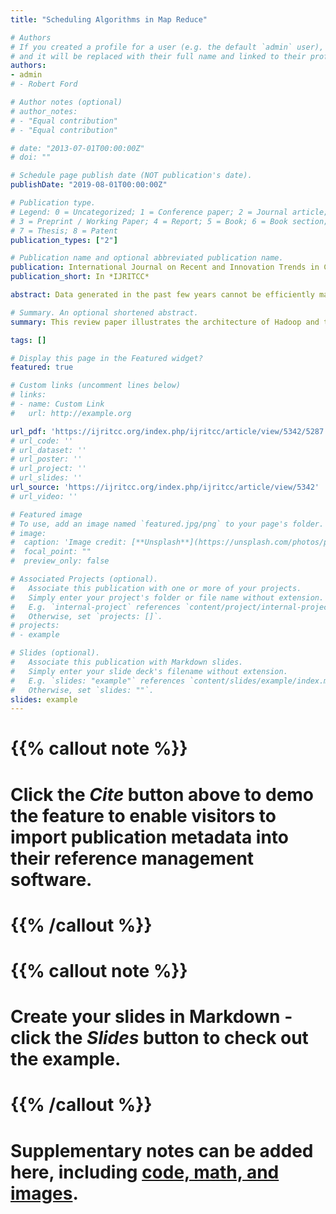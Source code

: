 ```yaml
---
title: "Scheduling Algorithms in Map Reduce"

# Authors
# If you created a profile for a user (e.g. the default `admin` user), write the username (folder name) here 
# and it will be replaced with their full name and linked to their profile.
authors:
- admin
# - Robert Ford

# Author notes (optional)
# author_notes:
# - "Equal contribution"
# - "Equal contribution"

# date: "2013-07-01T00:00:00Z"
# doi: ""

# Schedule page publish date (NOT publication's date).
publishDate: "2019-08-01T00:00:00Z"

# Publication type.
# Legend: 0 = Uncategorized; 1 = Conference paper; 2 = Journal article;
# 3 = Preprint / Working Paper; 4 = Report; 5 = Book; 6 = Book section;
# 7 = Thesis; 8 = Patent
publication_types: ["2"]

# Publication name and optional abbreviated publication name.
publication: International Journal on Recent and Innovation Trends in Computing and Communication
publication_short: In *IJRITCC*

abstract: Data generated in the past few years cannot be efficiently manipulated with the traditional way of storing techniques as it is a large-scale dataset, and it can be structured, semi-structured, or unstructured. To deal with this kind of enormous dataset Hadoop framework is used, which supports the processing of large dataset in a distributed computing environment. Hadoop uses a technique named as MapReduce for processing and generating a large dataset with a parallel distributed algorithm on a cluster. It automatically handles failures and data loss due to its fault-tolerance property. The scheduler is a pluggable component of the MapReduce framework. Hadoop MapReduce framework uses various scheduler as per the requirements of the task. FIFO (First In First Out) is a default algorithm used by Hadoop, in which the jobs are executed in the order of their arrival. This paper will discuss myriad of schedulers such as FIFO, Capacity Scheduler, LATE Scheduler, Fair Scheduler, Delay Scheduler, Deadline Constraint Scheduler, and Resource Aware Scheduler. Besides these schedulers, we also conducted study of comparison of schedulers like Round Robin, Weighted Round Robin, Self-adaptive Reduce Scheduling (SARS), Self-adaptive MapReduce Scheduling (SAMR), Dynamic Priority Scheduling, Learning Scheduling, Classification & Optimization-based Scheduler (COSHH), Network-Aware, Match-matching, and Energy-Aware Scheduler. Hopefully, this study will enhance the understanding of the specific schedulers and stimulate other developers and consumers to make accurate decisions for their specific research interests.

# Summary. An optional shortened abstract.
summary: This review paper illustrates the architecture of Hadoop and the map-reduce framework. It demonstrates the comparison of map-reduce schedulers and their pros and cons. 

tags: []

# Display this page in the Featured widget?
featured: true

# Custom links (uncomment lines below)
# links:
# - name: Custom Link
#   url: http://example.org

url_pdf: 'https://ijritcc.org/index.php/ijritcc/article/view/5342/5287'
# url_code: ''
# url_dataset: ''
# url_poster: ''
# url_project: ''
# url_slides: ''
url_source: 'https://ijritcc.org/index.php/ijritcc/article/view/5342'
# url_video: ''

# Featured image
# To use, add an image named `featured.jpg/png` to your page's folder. 
# image:
#  caption: 'Image credit: [**Unsplash**](https://unsplash.com/photos/pLCdAaMFLTE)'
#  focal_point: ""
#  preview_only: false

# Associated Projects (optional).
#   Associate this publication with one or more of your projects.
#   Simply enter your project's folder or file name without extension.
#   E.g. `internal-project` references `content/project/internal-project/index.md`.
#   Otherwise, set `projects: []`.
# projects:
# - example

# Slides (optional).
#   Associate this publication with Markdown slides.
#   Simply enter your slide deck's filename without extension.
#   E.g. `slides: "example"` references `content/slides/example/index.md`.
#   Otherwise, set `slides: ""`.
slides: example
---
```


# {{% callout note %}}
# Click the *Cite* button above to demo the feature to enable visitors to import publication metadata into their reference management software.
# {{% /callout %}}

# {{% callout note %}}
# Create your slides in Markdown - click the *Slides* button to check out the example.
# {{% /callout %}}

# Supplementary notes can be added here, including [code, math, and images](https://wowchemy.com/docs/writing-markdown-latex/).

